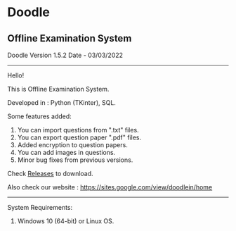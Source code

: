 <h1>Doodle</h1>
<h2>Offline Examination System</h2>

Doodle Version 1.5.2
Date - 03/03/2022

---------------------------------------------------------------------------------------------------------------------------
Hello!

This is Offline Examination System.

Developed in : Python (TKinter), SQL.

Some features added:
1. You can import questions from ".txt" files.
2. You can export question paper ".pdf" files.
3. Added encryption to question papers.
4. You can add images in questions.
5. Minor bug fixes from previous versions.

Check <a href="https://github.com/NotShrirang/Doodle/releases/tag/v5.2.0">Releases</a> to download.

Also check our website : <a href="https://sites.google.com/view/doodlein/home">https://sites.google.com/view/doodlein/home</a>

---------------------------------------------------------------------------------------------------------------------------

System Requirements:
1. Windows 10 (64-bit) or Linux OS.

